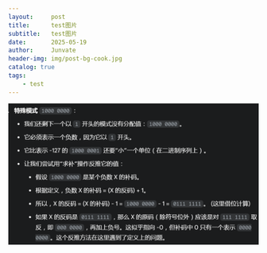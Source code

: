 ```yaml
---
layout:     post
title:      test图片
subtitle:   test图片
date:       2025-05-19
author:     Junvate
header-img: img/post-bg-cook.jpg
catalog: true
tags:
    - test
---
```

![图片](../img/image-1.png)